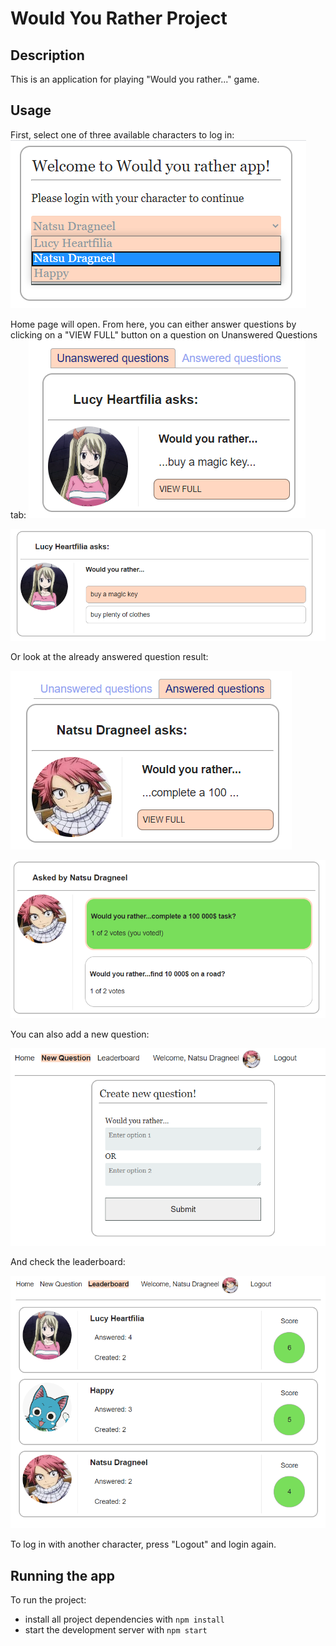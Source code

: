 # Would You Rather Project

## Description
This is an application for playing "Would you rather..." game.

## Usage 
First, select one of three available characters to log in:
![login](images/login.png)

Home page will open. From here, you can either answer questions by clicking on a "VIEW FULL" button on a question on Unanswered Questions tab:
![unanswered](images/unanswered.png)

![answer](images/answer.png)

Or look at the already answered question result:

![result](images/result.png)

![answered](images/answered.png)

You can also add a new question:

![new_question](images/new_question.png)

And check the leaderboard:

![leaderboard](images/leaderboard.png)

To log in with another character, press "Logout" and login again.

## Running the app

To run the project:

* install all project dependencies with `npm install`
* start the development server with `npm start`